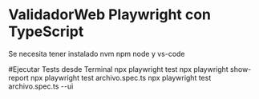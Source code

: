 # ValidadorWeb Playwright con TypeScript
Se necesita tener instalado nvm npm node y vs-code

#Ejecutar Tests desde Terminal
npx playwright test
npx playwright show-report
npx playwright test archivo.spec.ts
npx playwright test archivo.spec.ts --ui

